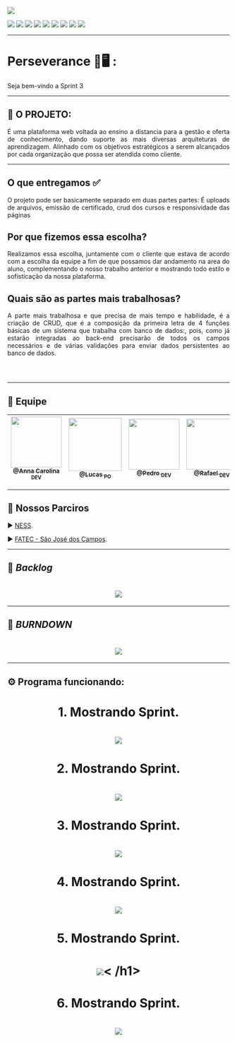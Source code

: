 
<p><img src="https://img.shields.io/badge/Sprint%203-Concluído-green?style=for-the-badge&logo=appveyor"></p>
<p>
<img src="https://img.shields.io/badge/Tecnologia-PyCharm-9cf">
<img src="https://img.shields.io/badge/Tecnologia-Django-9cf">
<img src="https://img.shields.io/badge/Tecnologias-Python-9cf">
<img src="https://img.shields.io/badge/Tecnologia-SQLite-9cf">
<img src="https://img.shields.io/badge/Tecnologia-HTML-9cf">
<img src="https://img.shields.io/badge/Tecnologia-Bootastrap-9cf">
<img src="https://img.shields.io/badge/Tecnologia-JavaScript-9cf">
<img src="https://img.shields.io/badge/Tecnologia-CSS-9cf">
<img src="https://img.shields.io/badge/Tecnologia-jQuery-9cf">
</p>

--------------------------------------------------------------------------------------------------------------------
<p><h1>Perseverance 📖🖥️ :</h1></p>
<p>Seja bem-vindo a Sprint 3 </p>

--------------------------------------------------------------------------------------------------------------------
## :microscope: O PROJETO: 

<p align="justify"> É uma plataforma web voltada ao ensino a distancia para a gestão e oferta de conhecimento, dando suporte as mais diversas arquiteturas de aprendizagem. Alinhado com os objetivos estratégicos a serem alcançados por cada organização que possa ser atendida como cliente.</p>


--------------------------------------------------------------------------------------------------------------------
## O que entregamos ✅
<p align="justify">O projeto pode ser basicamente separado em duas partes partes: É uploads de arquivos, emissão de certificado, crud dos cursos e responsividade das páginas
</p>

## Por que fizemos essa escolha? 
<p align="justify">Realizamos essa escolha, juntamente com o cliente que estava de acordo com a escolha da equipe a fim de que possamos dar andamento na area do aluno, complementando o nosso trabalho anterior e mostrando todo estilo e sofisticação da nossa plataforma.</p>

## Quais são as partes mais trabalhosas? 
<p align="justify">A parte mais trabalhosa e que precisa de mais tempo e habilidade, é a criação de CRUD, que é a composição da primeira letra de 4 funções básicas de um sistema que trabalha com banco de dados:, pois, como já estarão integradas ao back-end precisarão de todos os campos necessários e de várias validações para enviar dados persistentes ao banco de dados. </p>

## <h1 align="center"> ![]() </h1> 
--------------------------------------------------------------------------------------------------------------------


## 	:handshake: Equipe

[<img src="https://github.com/developersapi/LMSApp/blob/main/anna.jpeg" width=115 > <br> <sub> @Anna Carolina <sub> DEV </sub>](https://github.com/AnnaCMendes)| [<img src="https://github.com/developersapi/LMSApp/blob/main/lucas.jpg" width=120 > <br> <sub> @Lucas <sub> PO </sub>](https://github.com/lucassilva676) | [<img src="https://github.com/developersapi/LMSApp/blob/main/pedrofs.jpg" width=115 > <br> <sub> @Pedro <sub> DEV </sub>](https://github.com/PedroSilva201) | [<img src="https://github.com/developersapi/LMSApp/blob/main/rafael.jpg" width=115 > <br> <sub> @Rafael <sub> DEV </sub>](https://github.com/rafaeldossper)| [<img src="https://github.com/developersapi/LMSApp/blob/main/ricardofoto.jpg" width=115 > <br> <sub> @Ricardo <sub> SM </sub>](https://github.com/RicardoSousaPaiva) 
 | :---: |:---:|:---:|:---:|:---:|

-------------------------------------------------------------------------------------------------------------------

## 	🏬 Nossos Parciros

<p align="justify">
                     ▶️  <a href="https://www.ness.com.br/index.php">NESS</a>.
              </p>
              <p align="justify">
                     ▶️  <a href="http://fatecsjc-prd.azurewebsites.net/">FATEC - São José dos Campos</a>.
              </p>

--------------------------------------------------------------------------------------------------------------------

## :bookmark: **_Backlog_**

## <h1 align="center"> ![](https://github.com/developersapi/LMSApp/blob/sprint3/Sprint3.jpeg) </h1>

--------------------------------------------------------------------------------------------------------------------
## :bookmark: **_BURNDOWN_**

## <h1 align="center"> <img src="https://github.com/developersapi/LMSApp/blob/sprint3/Gr%C3%A1ficoBurndownSprint3.png"> 

--------------------------------------------------------------------------------------------------------------------



## :gear: Programa funcionando:
### <h1 align="center"> 1. Mostrando Sprint.  </h1> 
### <h1 align="center"> ![](https://github.com/developersapi/LMSApp/blob/sprint3/respcurso.gif) </h1> 
### <h1 align="center"> 2. Mostrando Sprint.  </h1> 
### <h1 align="center"> ![](https://github.com/developersapi/LMSApp/blob/sprint3/respindex2.gif) </h1> 
### <h1 align="center"> 3. Mostrando Sprint.  </h1> 
### <h1 align="center"> ![](https://github.com/developersapi/LMSApp/blob/sprint3/responsividade%20(1)%20-%20Copia.gif) </h1>
### <h1 align="center"> 4. Mostrando Sprint.  </h1>
### <h1 align="center"> ![](https://github.com/developersapi/LMSApp/blob/sprint3/responsividade%20(1).gif) </h1>
### <h1 align="center"> 5. Mostrando Sprint.  </h1> 
### <h1 align="center"> ![](https://github.com/developersapi/LMSApp/blob/sprint3/telaupload%20-%20Copia.gif)< /h1>
 ### <h1 align="center"> 6. Mostrando Sprint.  </h1> 
### <h1 align="center"> ![](https://github.com/developersapi/LMSApp/blob/sprint3/telaupload.gif) </h1>
 
 
